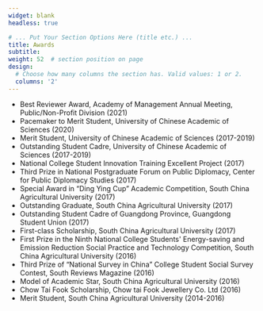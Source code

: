 ```yaml
---
widget: blank
headless: true

# ... Put Your Section Options Here (title etc.) ...
title: Awards
subtitle:
weight: 52  # section position on page
design:
  # Choose how many columns the section has. Valid values: 1 or 2.
  columns: '2'
---
```


  - Best Reviewer Award, Academy of Management Annual Meeting, Public/Non-Profit Division (2021)
  - Pacemaker to Merit Student, University of Chinese Academic of Sciences (2020)
  - Merit Student, University of Chinese Academic of Sciences (2017-2019)
  - Outstanding Student Cadre, University of Chinese Academic of Sciences (2017-2019)
  - National College Student Innovation Training Excellent Project (2017)
  - Third Prize in National Postgraduate Forum on Public Diplomacy, Center for Public Diplomacy Studies (2017)
  - Special Award in “Ding Ying Cup” Academic Competition, South China Agricultural University (2017)
  - Outstanding Graduate, South China Agricultural University (2017)
  - Outstanding Student Cadre of Guangdong Province, Guangdong Student Union (2017)
  - First-class Scholarship, South China Agricultural University (2017)
  - First Prize in the Ninth National College Students' Energy-saving and Emission Reduction Social Practice and Technology Competition, South China Agricultural University (2016)
  - Third Prize of “National Survey in China” College Student Social Survey Contest, South Reviews Magazine (2016)
  - Model of Academic Star, South China Agricultural University (2016)
  - Chow Tai Fook Scholarship, Chow tai Fook Jewellery Co. Ltd (2016)
  - Merit Student, South China Agricultural University (2014-2016)



